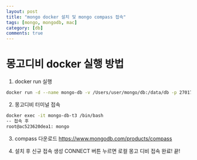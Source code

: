 ```yaml
---
layout: post
title: "mongo docker 설치 및 mongo compass 접속"
tags: [mongo, mongodb, mac]
category: [db]
comments: true
---
```


# 몽고디비 docker 실행 방법
1. docker run 실행
```sh
docker run -d --name mongo-db -v /Users/user/mongo/db:/data/db -p 27017:27017 mongo:4.2
```
2. 몽고디비 터미널 접속
```sh
docker exec -it mongo-db-t3 /bin/bash
-- 접속 후 
root@ac523620dea1: mongo
```

3. compass 다운로드
https://www.mongodb.com/products/compass

4. 설치 후 신규 접속 생성 CONNECT 버튼 누르면 로컬 몽고 디비 접속 완료! 끝! 

